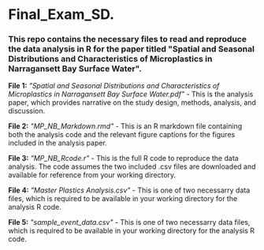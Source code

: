 # Final_Exam_SD.  

### This repo contains the necessary files to read and reproduce the data analysis in R for the paper titled "Spatial and Seasonal Distributions and Characteristics of Microplastics in Narragansett Bay Surface Water".     

**File 1:** *"Spatial and Seasonal Distributions and Characteristics of Microplastics in Narragansett Bay Surface Water.pdf"* - This is the analysis paper, which provides narrative on the study design, methods, analysis, and discussion.        

**File 2:** *"MP_NB_Markdown.rmd"* - This is an R markdown file containing both the analysis code and the relevant figure captions for the figures included in the analysis paper.       

**File 3:** *"MP_NB_Rcode.r"* - This is the full R code to reproduce the data analysis. The code assumes the two included .csv files are downloaded and available for reference from your working directory.        

**File 4:** *"Master Plastics Analysis.csv"* - This is one of two necessarry data files, which is required to be available in your working directory for the analysis R code.       

**File 5:** *"sample_event_data.csv"* - This is one of two necessarry data files, which is required to be available in your working directory for the analysis R code.

